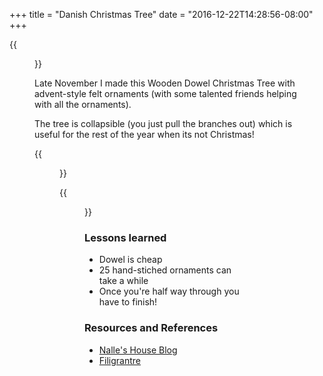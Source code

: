 +++
title = "Danish Christmas Tree"
date = "2016-12-22T14:28:56-08:00"
+++

{{<figure src="/tree.jpg">}}

Late November I made this Wooden Dowel Christmas Tree with advent-style felt ornaments (with some talented friends helping with all the ornaments).

The tree is collapsible (you just pull the branches out) which is useful for the rest of the year when its not Christmas!

{{<figure src="/decorations.jpg">}}

{{<figure src="/base_of_tree.jpg">}}

### Lessons learned
- Dowel is cheap
- 25 hand-stiched ornaments can take a while
- Once you're half way through you have to finish!

### Resources and References
- [Nalle's House Blog](http://www.nalleshouse.com/2013/12/diy-danish-wooden-dowel-tree.html)
- [Filigrantre](http://www.filigrantrae.dk/)
